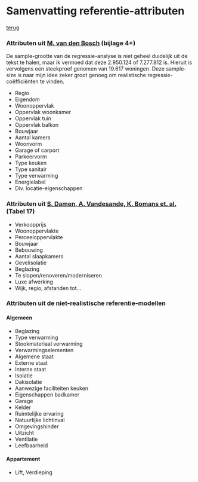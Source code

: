 
 # Samenvatting referentie-attributen

[terug](README.md)

 ### Attributen uit [M. van den Bosch](https://theses.ubn.ru.nl/server/api/core/bitstreams/1c4258fc-5354-4205-bbe5-04032deca2e5/content) (bijlage 4+)
De sample-grootte van de regressie-analyse is niet geheel duidelijk uit de tekst te halen, maar ik vermoed dat deze 2.950.124 of 7.277.812 is. 
Hieruit is vervolgens een steekproef genomen van 19.617 woningen. Deze sample-size is naar mijn idee zeker groot genoeg om realistische regressie-coëfficiënten te vinden.

- Regio
- Eigendom
- Woonoppervlak
- Oppervlak woonkamer
- Oppervlak tuin
- Oppervlak balkon
- Bouwjaar
- Aantal kamers
- Woonvorm
- Garage of carport
- Parkeervorm
- Type keuken
- Type sanitair
- Type verwarming
- Energielabel
- Div. locatie-eigenschappen

 ### Attributen uit [S. Damen, A. Vandesande, K. Bomans et. al.](https://libstore.ugent.be/fulltxt/RUG01/002/062/177/RUG01-002062177_2013_0001_AC.pdf) (Tabel 17)


- Verkoopprijs
- Woonoppervlakte
- Perceeloppervlakte
- Bouwjaar
- Bebouwing
- Aantal slaapkamers
- Gevelisolatie
- Beglazing
- Te slopen/renoveren/moderniseren
- Luxe afwerking
- Wijk, regio, afstanden tot...


 ### Attributen uit de niet-realistische referentie-modellen

 #### Algemeen

- Beglazing
- Type verwarming
- Stookmateriaal verwarming
- Verwarmingselementen
- Algemene staat
- Externe staat
- Interne staat
- Isolatie
- Dakisolatie
- Aanwezige faciliteiten keuken
- Eigenschappen badkamer
- Garage
- Kelder
- Ruimtelijke ervaring
- Natuurlijke lichtinval
- Omgevingshinder
- Uitzicht
- Ventilatie
- Leefbaarheid

 #### Appartement

- Lift, Verdieping
